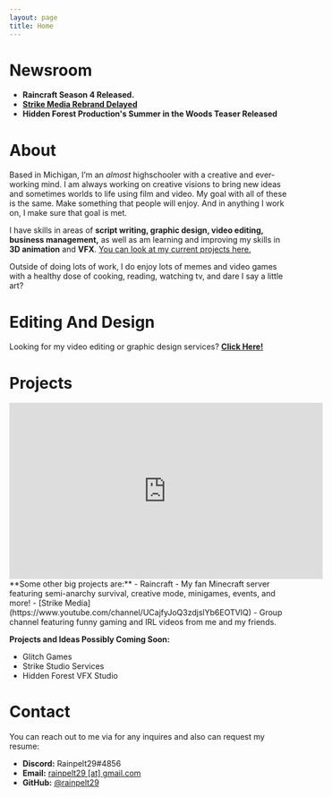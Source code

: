 ```yaml
---
layout: page
title: Home
---
```


# Newsroom
- **Raincraft Season 4 Released.**
- [**Strike Media Rebrand Delayed**](https://www.youtube.com/watch?v=_Ap1jG611Ho)
- **Hidden Forest Production's Summer in the Woods Teaser Released**

# About
Based in Michigan, I’m an *almost* highschooler with a creative and ever-working mind. I am always working on creative visions to bring new ideas and sometimes worlds to life using film and video. My goal with all of these is the same. Make something that people will enjoy. And in anything I work on, I make sure that goal is met.

I have skills in areas of **script writing, graphic design, video editing, business management,** as well as am learning and improving my skills in **3D animation** and **VFX**. [You can look at my current projects here.](#projects)

Outside of doing lots of work, I do enjoy lots of memes and video games with a healthy dose of cooking, reading, watching tv, and dare I say a little art?

# Editing And Design
Looking for my video editing or graphic design services? [**Click Here!**](https://rainpelt29.github.io/rainpelt29site/editing/)

# Projects
<iframe width="560" height="315" src="https://www.youtube-nocookie.com/embed/Qc9Eov5PDWI" frameborder="0" allowfullscreen></iframe>
**Some other big projects are:**
- Raincraft - My fan Minecraft server featuring semi-anarchy survival, creative mode, minigames, events, and more!
- [Strike Media](https://www.youtube.com/channel/UCajfyJoQ3zdjslYb6EOTVIQ) - Group channel featuring funny gaming and IRL videos from me and my friends.

**Projects and Ideas Possibly Coming Soon:**
- Glitch Games
- Strike Studio Services
- Hidden Forest VFX Studio

# Contact
You can reach out to me via for any inquires and also can request my resume:
- **Discord:** Rainpelt29#4856
- **Email:** [rainpelt29 \[at\] gmail.com](mailto:rainpelt29@gmail.com)
- **GitHub:** [@rainpelt29](https://github.com/rainpelt29)
